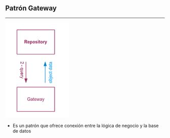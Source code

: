 ## Patrón Gateway
-------------------

![Gateway](/images/gateway.png)

* <!-- .element: class="fragment" data-fragment-index="1" --> Es un patrón que ofrece conexión entre la lógica de negocio y la base de datos

